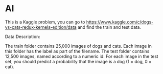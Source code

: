 # AI

This is a Kaggle problem, you can go to https://www.kaggle.com/c/dogs-vs-cats-redux-kernels-edition/data and find the train and test data.

Data Description:

The train folder contains 25,000 images of dogs and cats. Each image in this folder has the label as part of the filename. The test folder contains 12,500 images, named according to a numeric id. For each image in the test set, you should predict a probability that the image is a dog (1 = dog, 0 = cat).
